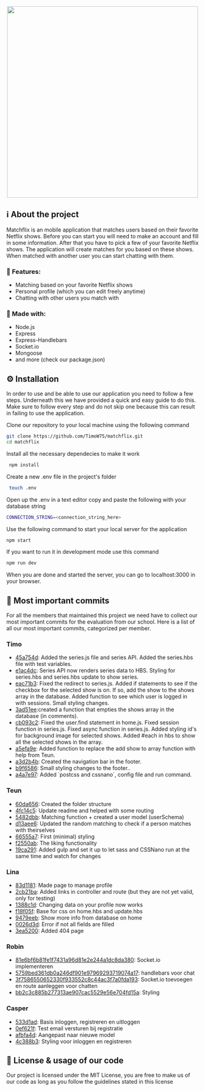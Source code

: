 <section align="center">
 <img src="https://user-images.githubusercontent.com/60609760/159242521-5cf9800b-5134-4ef1-a91f-3c493d40de34.svg" width="500">
</section>

<section>
 <h1>ℹ️ About the project</h1>
 <p>Matchflix is an mobile application that matches users based on their favorite Netflix shows. Before you can start you will need to make an account and fill in some information. After that you have to pick a few of your favorite Netflix shows. The application will create matches for you based on these shows. When matched with another user you can start chatting with them.</p>
 
 <h3>📱 Features:</h3>
 <ul>
  <li>Matching based on your favorite Netflix shows</li>
  <li>Personal profile (which you can edit freely anytime)</li>
  <li>Chatting with other users you match with</li>
 </ul>
 
 <h3>🧰 Made with:</h3>
 <ul>
  <li>Node.js</li>
  <li>Express</li>
  <li>Express-Handlebars</li>
  <li>Socket.io</li>
  <li>Mongoose</li>
  <li>and more (check our package.json)</li>
 </ul>
</section>

<section>
 <h2>⚙️ Installation</h2>
 <p>In order to use and be able to use our application you need to follow a few steps. Underneath this we have provided a quick and easy guide to do this. Make sure to follow every step and do not skip one because this can result in failing to use the application.</p>
 
 Clone our repository to your local machine using the following command
 ````bash
 git clone https://github.com/TimoW75/matchflix.git  
 cd matchflix  
 ````
 Install all the necessary dependecies to make it work
 ````bash
  npm install  
 ````
 Create a new .env file in the project's folder
 ````bash
  touch .env  
 ````
 Open up the .env in a text editor copy and paste the following with your database string  
 ````bash
 CONNECTION_STRING=<connection_string_here>
 ````
 Use the following command to start your local server for the application
 ````bash 
 npm start  
 ````
 If you want to run it in development mode use this command
 ````bash
 npm run dev
 ````
 When you are done and started the server, you can go to localhost:3000 in your browser.
</section>

<section>
 <h2>🔨 Most important commits</h2>
 <p>For all the members that maintained this project we need have to collect our most important commits for the evaluation from our school. Here is a list of all our most important commits, categorized per member.</p>
  
 <h3>Timo</h3>
 <ul>
  <li><a href="https://github.com/TimoW75/matchflix/commit/45a754d9bb6a54a150263b794ead7279187ce05b">45a754d</a>: Added the series.js file and series API. Added the series.hbs file with test variables.</li>
  <li><a href="https://github.com/TimoW75/matchflix/commit/e1ac4dcd411c7bfd9c6380a0c7953e239ce6ed32">e1ac4dc</a>: Series API now renders series data to HBS. Styling for series.hbs and series.hbs update to show series.</li>
  <li><a href="https://github.com/TimoW75/matchflix/commit/eac71b34540faf1b9a0600f05f51aad8c02ebe03">eac71b3</a>: Fixed the redirect to series.js. Added if statements to see if the checkbox for the selected show is on. If so, add the show to the shows array in the database. Added function to see which user is logged in with sessions. Small styling changes.</li>
 <li><a href="https://github.com/TimoW75/matchflix/commit/3ad51eea561eb169dcc7b7b4edfc058b0e05119a">3ad51ee</a>:created a function that empties the shows array in the database (in comments).</li>
 <li><a href="https://github.com/TimoW75/matchflix/commit/cb093c2962352b219addb9b697d11f2ecb36f636">cb093c2</a>: Fixed the user.find statement in home.js. Fixed session function in series.js. Fixed async function in series.js. Added styling id's for background image for selected shows. Added #each in hbs to show all the selected shows in the array.</li>
 <li><a href="https://github.com/TimoW75/matchflix/commit/a5efa9e59f92b7c4c117c45fd198d749c19570a5">a5efa9e</a>: Added function to replace the add show to array function with help from Teun.</li>
 <li><a href="https://github.com/TimoW75/matchflix/commit/a3d2b4b954bd338c78c3e900cd9abf593c295c15">a3d2b4b</a>: Created the navigation bar in the footer.</li>
 <li><a href="https://github.com/TimoW75/matchflix/commit/b9f6586b95c7a4d8e9623e9067433a0668a92a31">b9f6586</a>: Small styling changes to the footer..</li>
 <li><a href="https://github.com/TimoW75/matchflix/commit/a4a7e97ef97f03cec44236daea31a8bef513dc84">a4a7e97</a>: Added `postcss and cssnano`, config file and run command.</li>
</ul>
 
 <h3>Teun</h3>
 <ul>
   <li><a href="https://github.com/TimoW75/matchflix/commit/60da65605de59bb7fea0b118010d5abb8eac302c">60da656</a>: Created the folder structure</li>
    <li><a href="https://github.com/TimoW75/matchflix/commit/4fc14c5b3b25262040ab12d24cdd1a6fc41eb5fe">4fc14c5</a>: Update readme and helped with some routing</li>
  <li><a href="https://github.com/TimoW75/matchflix/commit/5482dbbf1e076992b79358240dbba90c0119b7a3">5482dbb</a>: Matching function + created a user model (userSchema)</li>
  <li><a href="https://github.com/TimoW75/matchflix/commit/d13aee6fbb2271011b48a77c0a5cc70387547f5d">d13aee6</a>: Updated the random matching to check if a person matches with theirselves</li>
  <li><a href="https://github.com/TimoW75/matchflix/commit/66555a77bb8a38f1448d1e2f419eaecd61f01402">66555a7</a>: First (minimal) styling</li>
  <li><a href="https://github.com/TimoW75/matchflix/commit/f2550ab91c264066e12d487310a3f34f92df2954">f2550ab</a>: The liking functionality</li>
  <li><a href="https://github.com/TimoW75/matchflix/commit/19ca291ce2f99584a9204c1a986f0393a0e94db8">19ca291</a>: Added gulp and set it up to let sass and CSSNano run at the same time and watch for changes</li>
 </ul>
 
 <h3>Lina</h3>
 <ul>
  <li><a href="https://github.com/TimoW75/matchflix/commit/83d118116df9c3bebbdb8d5effc38b15529f882e">83d1181</a>: Made page to manage profile</li>
  <li><a href="https://github.com/TimoW75/matchflix/commit/2cb21ba569b1c91f64b469a0cbefb33d5b949b6f">2cb21ba</a>: Added links in controller and route (but they are not yet valid, only for testing)</li>
  <li><a href="https://github.com/TimoW75/matchflix/commit/1388c1d9c8971c4e076537039622c30b3b331c17">1388c1d</a>: Changing data on your profile now works</li>
  <li><a href="https://github.com/TimoW75/matchflix/commit/f18f05ff2e3b2e13bfa008db9d5477919d13b3cb">f18f05f</a>: Base for css on home.hbs and update.hbs</li>
  <li><a href="https://github.com/TimoW75/matchflix/commit/9479eeba6cc5ceb5ab4bad49cefd6ec322ab52b7">9479eeb</a>: Show more info from database on home</li>
  <li><a href="https://github.com/TimoW75/matchflix/commit/0026d3d6d04a340aa62d77b87e2b241071a32be8">0026d3d</a>: Error if not all fields are filled</li>
  <li><a href="https://github.com/TimoW75/matchflix/commit/3ea5200f48fe0a4f80f63120bfcbff5517df3269">3ea5200</a>: Added 404 page</li>
 </ul>
 
<h3>Robin</h3>
 <ul>
  <li><a href="https://github.com/TimoW75/matchflix/commit/81e6bf6b81fe1f7431a96d81e2e244a1dc8da380">81e6bf6b81fe1f7431a96d81e2e244a1dc8da380</a>: Socket.io implementeren</li>
  <li><a href="https://github.com/TimoW75/matchflix/commit/5759bed361db0a246df901e97969293719074a17">5759bed361db0a246df901e97969293719074a17</a>: handlebars voor chat</li>
  <li><a href="https://github.com/TimoW75/matchflix/commit/3f7586550652330f933552c8c44ac3f7a0fda193">3f7586550652330f933552c8c44ac3f7a0fda193</a>: Socket.io toevoegen en route aanleggen voor chatten</li>
  <li><a href="https://github.com/TimoW75/matchflix/commit/bb2c3c885b277313ae907cac5529e56e704fd15a">bb2c3c885b277313ae907cac5529e56e704fd15a</a>: Styling</li>
 </ul>
 
 <h3>Casper</h3>
 <ul>
  <li><a href="https://github.com/TimoW75/matchflix/commit/533d1adf5e152d73998067ac7b946fdd62cb00eb">533d1ad</a>: Basis inloggen, registreren en uitloggen</li>
  <li><a href="https://github.com/TimoW75/matchflix/commit/0ef621f5fff436ecf0cf901823cbc80b9eecc84e">0ef621f</a>: Test email versturen bij registratie</li>
  <li><a href="https://github.com/TimoW75/matchflix/commit/afbfa4dd1152cef8a246abf0988170f4085e1a15">afbfa4d</a>: Aangepast naar nieuwe model</li>
  <li><a href="https://github.com/TimoW75/matchflix/commit/4c388b36320caca9b4841b743427470a2cc0d2fa">4c388b3</a>: Styling voor inloggen en registreren</li>
 </ul>
</section>
 
<section>
 <h2>📄 License & usage of our code</h2>
 <p>Our project is licensed under the MIT License, you are free to make us of our code as long as you follow the guidelines stated in this license</p>
</section>



